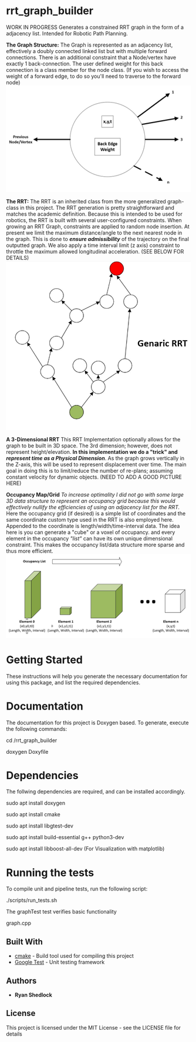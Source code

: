 # rrt_graph_builder
WORK IN PROGRESS
Generates a constrained RRT graph in the form of a adjacency list. Intended for Robotic Path Planning.

**The Graph Structure:**
The Graph is represented as an adjacency list, effectively a doubly connected linked list but with multiple forward connections. There is an additional constraint that a Node/vertex have exactly 1 back-connection. The user defined weight for this back connection is a class member for the node class. (If you wish to access the weight of a forward edge, to do so you'll need to traverse to the forward node)
![Node](doc/Node.jpg)

**The RRT:**
The RRT is an inherited class from the more generalized graph-class in this project. The RRT generation is pretty straightforward and matches the academic definition. Because this is intended to be used for robotics, the RRT is built with several user-configured constraints. When growing an RRT Graph, constraints are applied to random node insertion. At present we limit the maximum distance/angle to the next nearest node in the graph. This is done to ***ensure admissibility*** of the trajectory on the final outputted graph. We also apply a time interval limit (z axis) constraint to throttle the maximum allowed longitudinal acceleration. (SEE BELOW FOR DETAILS)
![RRT](doc/RRT.jpg)

**A 3-Dimensional RRT**
This RRT Implementation optionally allows for the graph to be built in 3D space. The 3rd dimension; however, does not represent height/elevation. **In this implementation we do a "trick" and *represent time as a Physical Dimension***. As the graph grows vertically in the Z-axis, this will be used to represent displacement over time. The main goal in doing this is to limit/reduce the number of re-plans; assuming constant velocity for dynamic objects. (NEED TO ADD A GOOD PICTURE HERE)

**Occupancy Map/Grid**
*To increase optimality I did not go with some large 3D data structure to represent an occupancy grid because this would effectively nullify the efficiencies of using an adjacency list for the RRT.* Here the occupancy grid (if desired) is a simple list of coordinates and the same coordinate custom type used in the RRT is also employed here. Appended to the coordinate is length/width/time-interval data. The idea here is you can generate a "cube" or a voxel of occupancy. and every element in the occupancy *"list"* can have its own unique dimensional constraint. This makes the occupancy list/data structure more sparse and thus more efficient.
![OccupancyMap](doc/OccupancyMap.jpg)

# Getting Started
These instructions will help you generate the necessary documentation for using this package, and list the required dependencies.

# Documentation
The documentation for this project is Doxygen based. To generate, execute the following commands:

cd <path>/rrt_graph_builder

doxygen Doxyfile
  
# Dependencies
The follwing dependencies are required, and can be installed accordingly.

sudo apt install doxygen

sudo apt install cmake

sudo apt install libgtest-dev

sudo apt install build-essential g++ python3-dev

sudo apt install libboost-all-dev (For Visualization with matplotlib)

# Running the tests
To compile unit and pipeline tests, run the following script:

./scripts/run_tests.sh

The graphTest test verifies basic functionality 

graph.cpp 

## Built With

* [cmake](https://cmake.org/download/) - Build tool used for compiling this project
* [Google Test](https://github.com/google/googletest) - Unit testing framework


## Authors

* **Ryan Shedlock**

## License

This project is licensed under the MIT License - see the LICENSE file for details


